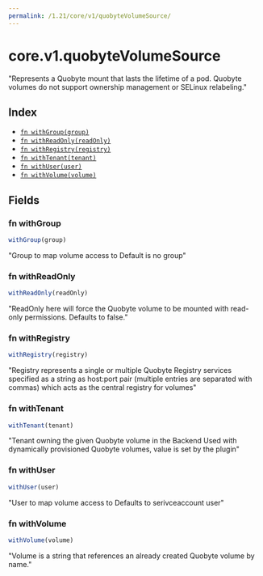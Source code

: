 ```yaml
---
permalink: /1.21/core/v1/quobyteVolumeSource/
---
```


# core.v1.quobyteVolumeSource

"Represents a Quobyte mount that lasts the lifetime of a pod. Quobyte volumes do not support ownership management or SELinux relabeling."

## Index

* [`fn withGroup(group)`](#fn-withgroup)
* [`fn withReadOnly(readOnly)`](#fn-withreadonly)
* [`fn withRegistry(registry)`](#fn-withregistry)
* [`fn withTenant(tenant)`](#fn-withtenant)
* [`fn withUser(user)`](#fn-withuser)
* [`fn withVolume(volume)`](#fn-withvolume)

## Fields

### fn withGroup

```ts
withGroup(group)
```

"Group to map volume access to Default is no group"

### fn withReadOnly

```ts
withReadOnly(readOnly)
```

"ReadOnly here will force the Quobyte volume to be mounted with read-only permissions. Defaults to false."

### fn withRegistry

```ts
withRegistry(registry)
```

"Registry represents a single or multiple Quobyte Registry services specified as a string as host:port pair (multiple entries are separated with commas) which acts as the central registry for volumes"

### fn withTenant

```ts
withTenant(tenant)
```

"Tenant owning the given Quobyte volume in the Backend Used with dynamically provisioned Quobyte volumes, value is set by the plugin"

### fn withUser

```ts
withUser(user)
```

"User to map volume access to Defaults to serivceaccount user"

### fn withVolume

```ts
withVolume(volume)
```

"Volume is a string that references an already created Quobyte volume by name."